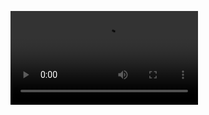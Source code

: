 ![Video](https://github.com/Yamilhb/yolo-class-contagion/blob/master/resultados/2023-11-26%2020%3A23%3A24.mp4)

